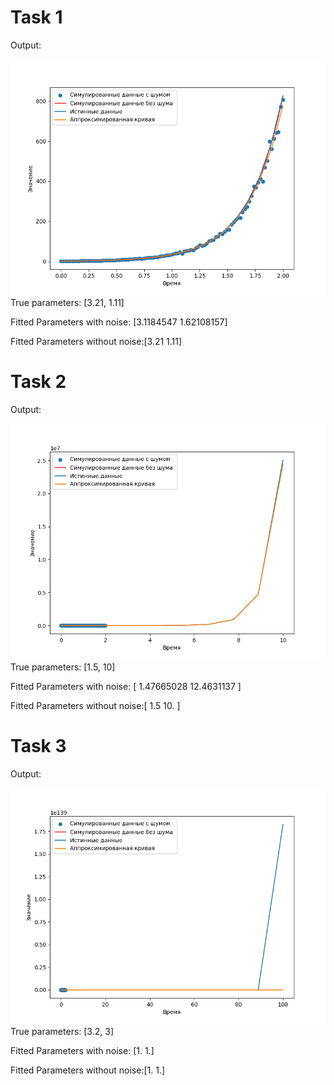 
# Task 1
Output:

![output](output1.png)
True parameters: [3.21, 1.11]

Fitted Parameters with noise: [3.1184547  1.62108157]

Fitted Parameters without noise:[3.21 1.11]

# Task 2
Output:

![output](output2.png)
True parameters: [1.5, 10]

Fitted Parameters with noise: [ 1.47665028 12.4631137 ]

Fitted Parameters without noise:[ 1.5 10. ]

# Task 3
Output:

![output](output3.png)
True parameters: [3.2, 3]

Fitted Parameters with noise: [1. 1.]

Fitted Parameters without noise:[1. 1.]
